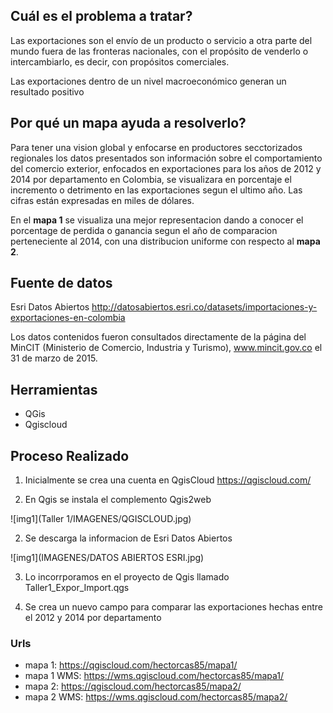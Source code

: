 ## Cuál es el problema a tratar?

Las exportaciones son el envío de un producto o servicio a otra parte del mundo fuera de las fronteras nacionales, con el propósito de venderlo o intercambiarlo, es decir, con propósitos comerciales.

Las exportaciones dentro de un nivel macroeconómico generan un resultado positivo

## Por qué un mapa ayuda a resolverlo?

Para tener una vision global y enfocarse en productores secctorizados regionales los datos presentados son información sobre el comportamiento del comercio exterior, enfocados en exportaciones para los años de 2012 y 2014 por departamento en Colombia, se visualizara en porcentaje el incremento o detrimento en las exportaciones segun el ultimo año. Las cifras están expresadas en miles de dólares.

En el __mapa 1__ se visualiza una mejor representacion dando a conocer el porcentage de perdida o ganancia segun el año de comparacion perteneciente al 2014, con una distribucion uniforme con respecto al __mapa 2__.


## Fuente de datos

Esri Datos Abiertos http://datosabiertos.esri.co/datasets/importaciones-y-exportaciones-en-colombia

Los datos contenidos fueron consultados directamente de la página del MinCIT (Ministerio de Comercio, Industria y Turismo), www.mincit.gov.co el 31 de marzo de 2015.

## Herramientas

* QGis 
* Qgiscloud

## Proceso Realizado
1. Inicialmente se crea una cuenta en QgisCloud https://qgiscloud.com/

2. En Qgis se instala el complemento Qgis2web

![img1](Taller 1/IMAGENES/QGISCLOUD.jpg)

2. Se descarga la informacion de Esri Datos Abiertos 

![img1](IMAGENES/DATOS ABIERTOS ESRI.jpg)

3. Lo incorrporamos en el proyecto de Qgis llamado Taller1_Expor_Import.qgs



4. Se crea un nuevo campo para comparar las exportaciones hechas entre el 2012 y 2014 por departamento

### Urls

* mapa 1: https://qgiscloud.com/hectorcas85/mapa1/
* mapa 1 WMS: https://wms.qgiscloud.com/hectorcas85/mapa1/
* mapa 2: https://qgiscloud.com/hectorcas85/mapa2/
* mapa 2 WMS: https://wms.qgiscloud.com/hectorcas85/mapa2/
